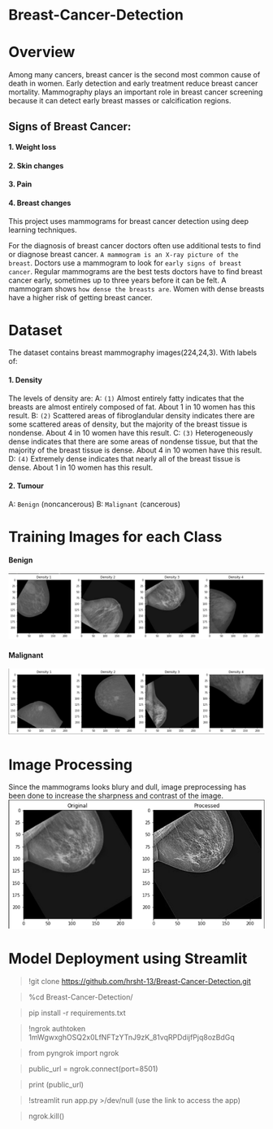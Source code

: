 # Breast-Cancer-Detection
# Overview
Among many cancers, breast cancer is the second most common cause of death in women. Early detection and early treatment reduce breast cancer mortality. Mammography plays an important role in breast cancer screening because it can detect early breast masses or calcification regions.
## Signs of Breast Cancer:
#### 1. Weight loss
#### 2. Skin changes
#### 3. Pain
#### 4. Breast changes

This project uses mammograms for breast cancer detection using deep learning techniques.

For the diagnosis of breast cancer doctors often use additional tests to find or diagnose breast cancer. ``A mammogram is an X-ray picture of the breast``. Doctors use a mammogram to look for ``early signs of breast cancer``. Regular mammograms are the best tests doctors have to find breast cancer early, sometimes up to three years before it can be felt.
A mammogram shows ``how dense the breasts are``. Women with dense breasts have a higher risk of getting breast cancer.

# Dataset
The dataset contains breast mammography images(224,24,3). With labels of:
#### 1. Density 
The levels of density are:
A: ``(1)`` Almost entirely fatty indicates that the breasts are almost entirely composed of fat. About 1 in 10 women has this result.
B: ``(2)`` Scattered areas of fibroglandular density indicates there are some scattered areas of density, but the majority of the breast tissue is nondense. About 4 in 10 women have this result.
C: ``(3)`` Heterogeneously dense indicates that there are some areas of nondense tissue, but that the majority of the breast tissue is dense. About 4 in 10 women have this result.
D: ``(4)`` Extremely dense indicates that nearly all of the breast tissue is dense. About 1 in 10 women has this result.
#### 2. Tumour 
A: ``Benign`` (noncancerous)
B: ``Malignant`` (cancerous)

# Training Images for each Class
#### Benign 
![alt text](https://github.com/hrsht-13/Breast-Cancer-Detection/blob/main/image/Begign.png)
#### Malignant
![alt text](https://github.com/hrsht-13/Breast-Cancer-Detection/blob/main/image/malignant.png)
# Image Processing
Since the mammograms looks blury and dull, image preprocessing has been done to increase the sharpness and contrast of the image.
![atl text](https://github.com/hrsht-13/Breast-Cancer-Detection/blob/main/image/processing.png)
# Model Deployment using Streamlit
>!git clone https://github.com/hrsht-13/Breast-Cancer-Detection.git

>%cd Breast-Cancer-Detection/

>pip install -r requirements.txt

>!ngrok authtoken 1mWgwxghOSQ2x0LfNFTzYTnJ9zK_81vqRPDdijfPjq8ozBdGq

>from pyngrok import ngrok

>public_url = ngrok.connect(port=8501)

>print (public_url)

>!streamlit run app.py >/dev/null (use the link to access the app)

>ngrok.kill()

